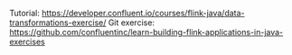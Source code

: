 Tutorial:     https://developer.confluent.io/courses/flink-java/data-transformations-exercise/
Git exercise: https://github.com/confluentinc/learn-building-flink-applications-in-java-exercises